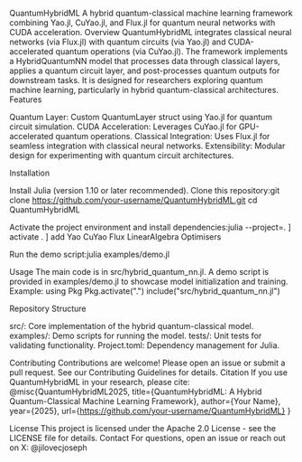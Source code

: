 QuantumHybridML
A hybrid quantum-classical machine learning framework combining Yao.jl, CuYao.jl, and Flux.jl for quantum neural networks with CUDA acceleration.
Overview
QuantumHybridML integrates classical neural networks (via Flux.jl) with quantum circuits (via Yao.jl) and CUDA-accelerated quantum operations (via CuYao.jl). The framework implements a HybridQuantumNN model that processes data through classical layers, applies a quantum circuit layer, and post-processes quantum outputs for downstream tasks. It is designed for researchers exploring quantum machine learning, particularly in hybrid quantum-classical architectures.
Features

Quantum Layer: Custom QuantumLayer struct using Yao.jl for quantum circuit simulation.
CUDA Acceleration: Leverages CuYao.jl for GPU-accelerated quantum operations.
Classical Integration: Uses Flux.jl for seamless integration with classical neural networks.
Extensibility: Modular design for experimenting with quantum circuit architectures.

Installation

Install Julia (version 1.10 or later recommended).
Clone this repository:git clone https://github.com/your-username/QuantumHybridML.git
cd QuantumHybridML


Activate the project environment and install dependencies:julia --project=.
] activate .
] add Yao CuYao Flux LinearAlgebra Optimisers


Run the demo script:julia examples/demo.jl



Usage
The main code is in src/hybrid_quantum_nn.jl. A demo script is provided in examples/demo.jl to showcase model initialization and training. Example:
using Pkg
Pkg.activate(".")
include("src/hybrid_quantum_nn.jl")

Repository Structure

src/: Core implementation of the hybrid quantum-classical model.
examples/: Demo scripts for running the model.
tests/: Unit tests for validating functionality.
Project.toml: Dependency management for Julia.

Contributing
Contributions are welcome! Please open an issue or submit a pull request. See our Contributing Guidelines for details.
Citation
If you use QuantumHybridML in your research, please cite:
@misc{QuantumHybridML2025,
  title={QuantumHybridML: A Hybrid Quantum-Classical Machine Learning Framework},
  author={Your Name},
  year={2025},
  url={https://github.com/your-username/QuantumHybridML}
}

License
This project is licensed under the Apache 2.0 License - see the LICENSE file for details.
Contact
For questions, open an issue or reach out on X: @jilovecjoseph
